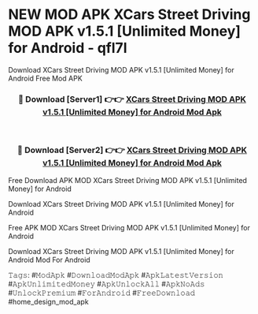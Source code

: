 # NEW MOD APK XCars Street Driving MOD APK v1.5.1 [Unlimited Money] for Android - qfl7l
Download XCars Street Driving MOD APK v1.5.1 [Unlimited Money] for Android Free Mod APK

<div align="center">
<h3>🔴 Download [Server1] 👉👉 <a href="https://apk-comot.site?title=XCars_Street_Driving_MOD_APK_v1.5.1_[Unlimited_Money]_for_Android">XCars Street Driving MOD APK v1.5.1 [Unlimited Money] for Android Mod Apk</a></h3><br>

<h3>🔴 Download [Server2] 👉👉 <a href="https://apk-comot.site?title=XCars_Street_Driving_MOD_APK_v1.5.1_[Unlimited_Money]_for_Android">XCars Street Driving MOD APK v1.5.1 [Unlimited Money] for Android Mod Apk</a></h3>
</div>


Free Download APK MOD XCars Street Driving MOD APK v1.5.1 [Unlimited Money] for Android

Download XCars Street Driving MOD APK v1.5.1 [Unlimited Money] for Android 

Free APK MOD XCars Street Driving MOD APK v1.5.1 [Unlimited Money] for Android 

Download XCars Street Driving MOD APK v1.5.1 [Unlimited Money] for Android Mod For Android

𝚃𝚊𝚐𝚜: #𝙼𝚘𝚍𝙰𝚙𝚔 #𝙳𝚘𝚠𝚗𝚕𝚘𝚊𝚍𝙼𝚘𝚍𝙰𝚙𝚔 #𝙰𝚙𝚔𝙻𝚊𝚝𝚎𝚜𝚝𝚅𝚎𝚛𝚜𝚒𝚘𝚗 #𝙰𝚙𝚔𝚄𝚗𝚕𝚒𝚖𝚒𝚝𝚎𝚍𝙼𝚘𝚗𝚎𝚢 #𝙰𝚙𝚔𝚄𝚗𝚕𝚘𝚌𝚔𝙰𝚕𝚕 #𝙰𝚙𝚔𝙽𝚘𝙰𝚍𝚜 #𝚄𝚗𝚕𝚘𝚌𝚔𝙿𝚛𝚎𝚖𝚒𝚞𝚖 #𝙵𝚘𝚛𝙰𝚗𝚍𝚛𝚘𝚒𝚍 #𝙵𝚛𝚎𝚎𝙳𝚘𝚠𝚗𝚕𝚘𝚊𝚍 #home_design_mod_apk